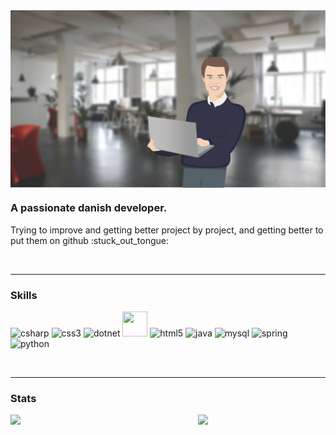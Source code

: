 
<img align="center" src="https://github.com/Kinkio/Kinkio/blob/master/kontor.png"/>

<br/>


### A passionate danish developer.

<p>Trying to improve and getting better project by project, 
  and getting better to put them on github :stuck_out_tongue:</p>
<br/>

---

  ### Skills

  <p align="left">
    <img src="https://cdn.jsdelivr.net/gh/devicons/devicon/icons/csharp/csharp-original.svg" alt="csharp" width="40" height="40"/>
    <img src="https://cdn.jsdelivr.net/gh/devicons/devicon/icons/css3/css3-original.svg" alt="css3" width="40" height="40"/>
    <img src="https://cdn.jsdelivr.net/gh/devicons/devicon/icons/dotnetcore/dotnetcore-original.svg" alt="dotnet" width="40" height="40"/>
    <img src="https://cdn.jsdelivr.net/gh/devicons/devicon/icons/firebase/firebase-plain-wordmark.svg" width="40" height="40"/>   
    <img src="https://cdn.jsdelivr.net/gh/devicons/devicon/icons/html5/html5-original.svg" alt="html5" width="40" height="40"/>
    <img src="https://cdn.jsdelivr.net/gh/devicons/devicon/icons/java/java-original.svg" alt="java" width="40" height="40"/>
    <img src="https://cdn.jsdelivr.net/gh/devicons/devicon/icons/mysql/mysql-original.svg" alt="mysql" width="40" height="40"/>
    <img src="https://cdn.jsdelivr.net/gh/devicons/devicon/icons/spring/spring-original.svg" alt="spring" width="40" height="40"/>
    <img src="https://cdn.jsdelivr.net/gh/devicons/devicon/icons/python/python-original.svg" alt="python" width="40" height="40"/></p><p>&nbsp;
  </p>

---

  ### Stats
  <img align="left" width="300" src="https://github-readme-stats.vercel.app/api/top-langs/?username=kinkio&layout=compact&show_icons=true&title_color=ffffff&     icon_color=34abeb&text_color=daf7dc&bg_color=151515"/> 

  <img align="left" src="https://github-readme-stackoverflow.vercel.app/?userID=4548398" />








